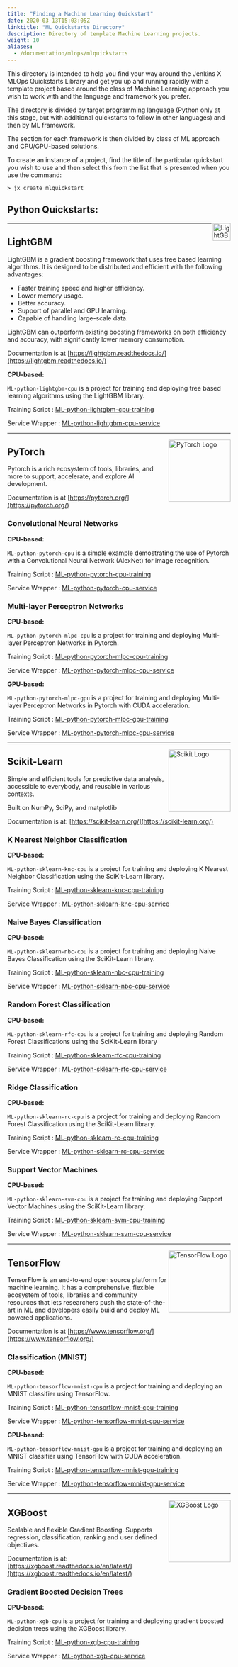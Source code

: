 ```yaml
---
title: "Finding a Machine Learning Quickstart"
date: 2020-03-13T15:03:05Z
linktitle: "ML Quickstarts Directory"
description: Directory of template Machine Learning projects.
weight: 10
aliases:
  - /documentation/mlops/mlquickstarts
---
```


This directory is intended to help you find your way around the Jenkins X MLOps Quickstarts Library and get you up and running rapidly with a template project based around the class of Machine Learning approach you wish to work with and the language and framework you prefer.

The directory is divided by target programming language (Python only at this stage, but with additional quickstarts to follow in other languages) and then by ML framework.

The section for each framework is then divided by class of ML approach and CPU/GPU-based solutions.

To create an instance of a project, find the title of the particular quickstart you wish to use and then select this from the list that is presented when you use the command:

```
> jx create mlquickstart
```


**Python Quickstarts:**
---
<img src="https://avatars-04.gitter.im/group/iv/4/57542d4cc43b8c601977b6ad?s=48" alt="LightGBM Logo" width="40" align="right">

---
## LightGBM
LightGBM is a gradient boosting framework that uses tree based learning algorithms. It is designed to be distributed and efficient with the following advantages:

- Faster training speed and higher efficiency.
- Lower memory usage.
- Better accuracy.
- Support of parallel and GPU learning.
- Capable of handling large-scale data.

LightGBM can outperform existing boosting frameworks on both efficiency and accuracy, with significantly lower memory consumption.

Documentation is at [https://lightgbm.readthedocs.io/](https://lightgbm.readthedocs.io/)

**CPU-based:**

`ML-python-lightgbm-cpu` is a project for training and deploying tree based learning algorithms using the LightGBM library.

Training Script : [ML-python-lightgbm-cpu-training](https://github.com/machine-learning-quickstarts/ML-python-lightgbm-cpu-training)

Service Wrapper : [ML-python-lightgbm-cpu-service](https://github.com/machine-learning-quickstarts/ML-python-lightgbm-cpu-service)

---
<img src="https://pytorch.org/assets/images/logo-dark.svg" alt="PyTorch Logo" width="140" align="right">

## PyTorch
Pytorch is a rich ecosystem of tools, libraries, and more to support, accelerate, and explore AI development.

Documentation is at [https://pytorch.org/](https://pytorch.org/)
### Convolutional Neural Networks
**CPU-based:**

`ML-python-pytorch-cpu` is a simple example demostrating the use of Pytorch with a Convolutional Neural Network (AlexNet) for image recognition.

Training Script : [ML-python-pytorch-cpu-training](https://github.com/machine-learning-quickstarts/ML-python-pytorch-cpu-training)

Service Wrapper : [ML-python-pytorch-cpu-service](https://github.com/machine-learning-quickstarts/ML-python-pytorch-cpu-service)


### Multi-layer Perceptron Networks
**CPU-based:**

`ML-python-pytorch-mlpc-cpu` is a project for training and deploying Multi-layer Perceptron Networks in Pytorch.

Training Script : [ML-python-pytorch-mlpc-cpu-training](https://github.com/machine-learning-quickstarts/ML-python-pytorch-mlpc-cpu-training)

Service Wrapper : [ML-python-pytorch-mlpc-cpu-service](https://github.com/machine-learning-quickstarts/ML-python-pytorch-mlpc-cpu-service)

**GPU-based:**

`ML-python-pytorch-mlpc-gpu` is a project for training and deploying Multi-layer Perceptron Networks in Pytorch with CUDA acceleration.

Training Script : [ML-python-pytorch-mlpc-gpu-training](https://github.com/machine-learning-quickstarts/ML-python-pytorch-mlpc-gpu-training)

Service Wrapper : [ML-python-pytorch-mlpc-gpu-service](https://github.com/machine-learning-quickstarts/ML-python-pytorch-mlpc-gpu-service)

---
<img src="https://scikit-learn.org/stable/_static/scikit-learn-logo-small.png" alt="Scikit Logo" width="140" align="right">


## Scikit-Learn
Simple and efficient tools for predictive data analysis, accessible to everybody, and reusable in various contexts. 

Built on NumPy, SciPy, and matplotlib

Documentation is at: [https://scikit-learn.org/](https://scikit-learn.org/)

### K Nearest Neighbor Classification
**CPU-based:**

`ML-python-sklearn-knc-cpu` is a project for training and deploying K Nearest Neighbor Classification using the SciKit-Learn library.

Training Script : [ML-python-sklearn-knc-cpu-training](https://github.com/machine-learning-quickstarts/ML-python-sklearn-knc-cpu-training)

Service Wrapper : [ML-python-sklearn-knc-cpu-service](https://github.com/machine-learning-quickstarts/ML-python-sklearn-knc-cpu-service)

### Naive Bayes Classification
**CPU-based:**

`ML-python-sklearn-nbc-cpu` is a project for training and deploying Naive Bayes Classification using the SciKit-Learn library.

Training Script : [ML-python-sklearn-nbc-cpu-training](https://github.com/machine-learning-quickstarts/ML-python-sklearn-nbc-cpu-training)

Service Wrapper : [ML-python-sklearn-nbc-cpu-service](https://github.com/machine-learning-quickstarts/ML-python-sklearn-nbc-cpu-service)

### Random Forest Classification
**CPU-based:**

`ML-python-sklearn-rfc-cpu` is a project for training and deploying Random Forest Classifications using the SciKit-Learn library

Training Script : [ML-python-sklearn-rfc-cpu-training](https://github.com/machine-learning-quickstarts/ML-python-sklearn-rfc-cpu-training)

Service Wrapper : [ML-python-sklearn-rfc-cpu-service](https://github.com/machine-learning-quickstarts/ML-python-sklearn-rfc-cpu-service)

### Ridge Classification
**CPU-based:**

`ML-python-sklearn-rc-cpu` is a project for training and deploying Random Forest Classification using the SciKit-Learn library.

Training Script : [ML-python-sklearn-rc-cpu-training](https://github.com/machine-learning-quickstarts/ML-python-sklearn-rc-cpu-training)

Service Wrapper : [ML-python-sklearn-rc-cpu-service](https://github.com/machine-learning-quickstarts/ML-python-sklearn-rc-cpu-service)

### Support Vector Machines
**CPU-based:**

`ML-python-sklearn-svm-cpu` is a project for training and deploying Support Vector Machines using the SciKit-Learn library.

Training Script : [ML-python-sklearn-svm-cpu-training](https://github.com/machine-learning-quickstarts/ML-python-sklearn-svm-cpu-training)

Service Wrapper : [ML-python-sklearn-svm-cpu-service](https://github.com/machine-learning-quickstarts/ML-python-sklearn-svm-cpu-service)

---
<img src="https://www.gstatic.com/devrel-devsite/prod/vbc166ea82921a0c6d4f6ee6c94a3e0bcf7b885b334dd31c4592509cb25134992/tensorflow/images/lockup.svg" alt="TensorFlow Logo" width="140" align="right">

## TensorFlow
TensorFlow is an end-to-end open source platform for machine learning. It has a comprehensive, flexible ecosystem of tools, libraries and community resources that lets researchers push the state-of-the-art in ML and developers easily build and deploy ML powered applications.

Documentation is at [https://www.tensorflow.org/](https://www.tensorflow.org/)

### Classification (MNIST)
**CPU-based:**

`ML-python-tensorflow-mnist-cpu` is a project for training and deploying an MNIST classifier using TensorFlow.

Training Script : [ML-python-tensorflow-mnist-cpu-training](https://github.com/machine-learning-quickstarts/ML-python-tensorflow-mnist-cpu-training)

Service Wrapper : [ML-python-tensorflow-mnist-cpu-service](https://github.com/machine-learning-quickstarts/ML-python-tensorflow-mnist-cpu-service)

**GPU-based:**

`ML-python-tensorflow-mnist-gpu` is a project for training and deploying an MNIST classifier using TensorFlow with CUDA acceleration.

Training Script : [ML-python-tensorflow-mnist-gpu-training](https://github.com/machine-learning-quickstarts/ML-python-tensorflow-mnist-gpu-training)

Service Wrapper : [ML-python-tensorflow-mnist-gpu-service](https://github.com/machine-learning-quickstarts/ML-python-tensorflow-mnist-gpu-service)

---
<img src="https://xgboost.ai/images/logo/xgboost-logo.png" alt="XGBoost Logo" width="140" align="right">

## XGBoost
Scalable and flexible Gradient Boosting. Supports regression, classification, ranking and user defined objectives.

Documentation is at: [https://xgboost.readthedocs.io/en/latest/](https://xgboost.readthedocs.io/en/latest/)

### Gradient Boosted Decision Trees
**CPU-based:**

`ML-python-xgb-cpu` is a project for training and deploying gradient boosted decision trees using the XGBoost library.

Training Script : [ML-python-xgb-cpu-training](https://github.com/machine-learning-quickstarts/ML-python-xgb-cpu-training)

Service Wrapper : [ML-python-xgb-cpu-service](https://github.com/machine-learning-quickstarts/ML-python-xgb-cpu-service)


